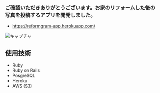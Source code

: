 
### ご確認いただきありがとうございます。お家のリフォームした後の写真を投稿するアプリを開発しました。
- https://reformgram-app.herokuapp.com/

![キャプチャ](https://user-images.githubusercontent.com/72890669/123565757-dfb56380-d7f8-11eb-90cb-e31176c73b0e.PNG)

## 使用技術
- Ruby
- Ruby on Rails 
- PosgreSQL
- Heroku
- AWS (S3)


